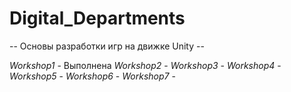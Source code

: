 # Digital_Departments
-- Основы разработки игр  на движке Unity --

*Workshop1* - Выполнена
*Workshop2* -
*Workshop3* -
*Workshop4* -
*Workshop5* -
*Workshop6* -
*Workshop7* -

